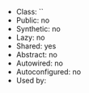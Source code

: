 - Class: ``
- Public: no
- Synthetic: no
- Lazy: no
- Shared: yes
- Abstract: no
- Autowired: no
- Autoconfigured: no
- Used by:
